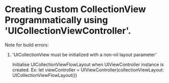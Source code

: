 # Creating Custom CollectionView Programmatically using 'UICollectionViewController'.

Note for build errors:
1) 'UICollectionView must be initialized with a non-nil layout parameter'
    
    Initialise UICollectionViewFlowLayout when UIViewController instance is created.
    Ex: let viewController = UIViewController(collectionViewLayout: UICollectionViewFlowLayout())

  
